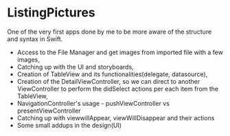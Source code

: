 # ListingPictures

One of the very first apps done by me to be more aware of the structure and syntax in Swift.

* Access to the File Manager and get images from imported file with a few images,
* Catching up with the UI and storyboards,
* Creation of TableView and its functionalities(delegate, datasource),
* Creation of the DetailViewController, so we can direct to another ViewController to perform the didSelect actions per each item from the TableView,
* NavigationController's usage - pushViewController vs presentViewController 
* Catching up with viewwillAppear, viewWillDisappear and their actions
* Some small addups in the design(UI)
